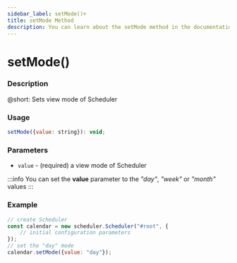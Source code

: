 ```yaml
---
sidebar_label: setMode()+
title: setMode Method
description: You can learn about the setMode method in the documentation of the DHTMLX JavaScript Scheduler library. Browse developer guides and API reference, try out code examples and live demos, and download a free 30-day evaluation version of DHTMLX Scheduler.
---
```


# setMode()

### Description

@short: Sets view mode of Scheduler

### Usage

~~~jsx {}
setMode({value: string}): void;
~~~

### Parameters

- `value` - (required) a view mode of Scheduler

:::info
You can set the **value** parameter to the *"day"*, *"week"* or *"month"* values
:::

### Example

~~~jsx {6}
// create Scheduler
const calendar = new scheduler.Scheduler("#root", {
	// initial configuration parameters
});
// set the "day" mode
calendar.setMode({value: "day"});
~~~
